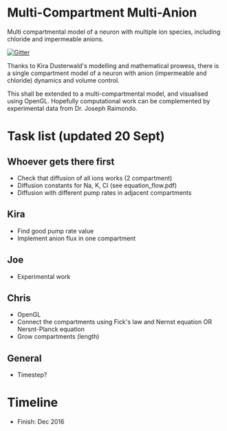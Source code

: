 # Multi-Compartment Multi-Anion
Multi compartmental model of a neuron with multiple ion species, including chloride and impermeable anions.

[![Gitter](https://badges.gitter.im/raimondolab/MCMA.svg)](https://gitter.im/raimondolab/MCMA?utm_source=badge&utm_medium=badge&utm_campaign=pr-badge)

Thanks to Kira Dusterwald's modelling and mathematical prowess, there is a single compartment model of a neuron with anion (impermeable and chloride) dynamics and volume control.

This shall be extended to a multi-compartmental model, and visualised using OpenGL. Hopefully computational work can be complemented by experimental data from Dr. Joseph Raimondo.

# Task list (updated 20 Sept)

## Whoever gets there first
* Check that diffusion of all ions works (2 compartment)
* Diffusion constants for Na, K, Cl (see equation_flow.pdf)
* Diffusion with different pump rates in adjacent compartments

## Kira
* Find good pump rate value
* Implement anion flux in one compartment

## Joe
* Experimental work

## Chris
* OpenGL
* Connect the compartments using Fick's law and Nernst equation OR Nersnt-Planck equation
* Grow compartments (length)

## General
* Timestep?

# Timeline
* Finish: Dec 2016
